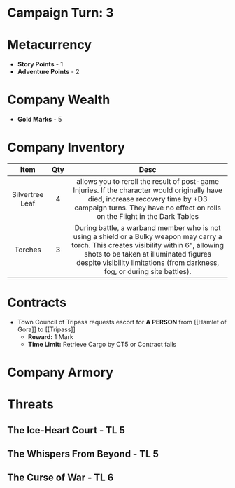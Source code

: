 # Campaign Turn: 3
# Metacurrency
- **Story Points** - 1
- **Adventure Points** - 2
# Company Wealth
- **Gold Marks** - 5

# Company Inventory

|      Item       | Qty |                                                                                                       Desc                                                                                                       |
|:---------------:|:---:|:----------------------------------------------------------------------------------------------------------------------------------------------------------------------------------------------------------------:|
| Silvertree Leaf |  4  | allows you to reroll the result of post-game Injuries. If the character would originally have died, increase recovery time by +D3 campaign turns.  They have no effect on rolls on the Flight in the Dark Tables |
|     Torches     |  3  |During battle, a warband member who is not using a shield or a Bulky weapon may carry a torch. This creates visibility within 6", allowing shots to be taken at illuminated figures despite visibility limitations (from darkness, fog, or during site battles).                                                                                                                                                                                                                  |

# Contracts
- Town Council of Tripass requests escort for **A PERSON** from [[Hamlet of Gora]] to [[Tripass]]
	- **Reward:** 1 Mark
	- **Time Limit:** Retrieve Cargo by CT5 or Contract fails
# Company Armory

# Threats
## The Ice-Heart Court - TL 5
## The Whispers From Beyond - TL 5
## The Curse of War - TL 6